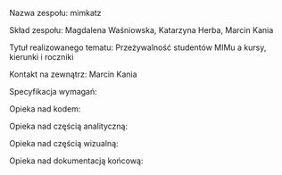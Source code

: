 Nazwa zespołu: mimkatz

Skład zespołu: Magdalena Waśniowska, Katarzyna Herba, Marcin Kania

Tytuł realizowanego tematu: Przeżywalność studentów MIMu a kursy, kierunki i roczniki

Kontakt na zewnątrz: Marcin Kania

Specyfikacja wymagań:

Opieka nad kodem:

Opieka nad częścią analityczną:

Opieka nad częścią wizualną:

Opieka nad dokumentacją końcową:
